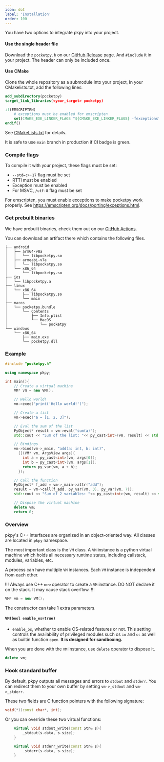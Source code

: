 ```yaml
---
icon: dot
label: 'Installation'
order: 100
---
```


You have two options to integrate pkpy into your project.

#### Use the single header file

Download the `pocketpy.h` on our [GitHub Release](https://github.com/pocketpy/pocketpy/releases) page.
And `#include` it in your project. The header can only be included once.

#### Use CMake

Clone the whole repository as a submodule into your project,
In your CMakelists.txt, add the following lines:

```cmake
add_subdirectory(pocketpy)
target_link_libraries(<your_target> pocketpy)

if(EMSCRIPTEN)
    # exceptions must be enabled for emscripten
    set(CMAKE_EXE_LINKER_FLAGS "${CMAKE_EXE_LINKER_FLAGS} -fexceptions")
endif()
```

See [CMakeLists.txt](https://github.com/pocketpy/pocketpy/blob/main/CMakeLists.txt) for details.

It is safe to use `main` branch in production if CI badge is green.

### Compile flags

To compile it with your project, these flags must be set:

+ `--std=c++17` flag must be set
+ RTTI must be enabled
+ Exception must be enabled
+ For MSVC, `/utf-8` flag must be set

For emscripten, you must enable exceptions to make pocketpy work properly.
See https://emscripten.org/docs/porting/exceptions.html.

### Get prebuilt binaries

We have prebuilt binaries,
check them out on our [GitHub Actions](https://github.com/pocketpy/pocketpy/actions/workflows/main.yml).

You can download an artifact there which contains the following files.

```
├── android
│   ├── arm64-v8a
│   │   └── libpocketpy.so
│   ├── armeabi-v7a
│   │   └── libpocketpy.so
│   └── x86_64
│       └── libpocketpy.so
├── ios
│   └── libpocketpy.a
├── linux
│   └── x86_64
│       ├── libpocketpy.so
│       └── main
├── macos
│   └── pocketpy.bundle
│       └── Contents
│           ├── Info.plist
│           └── MacOS
│               └── pocketpy
└── windows
    └── x86_64
        ├── main.exe
        └── pocketpy.dll
```

### Example

```cpp
#include "pocketpy.h"

using namespace pkpy;

int main(){
    // Create a virtual machine
    VM* vm = new VM();

    // Hello world!
    vm->exec("print('Hello world!')");

    // Create a list
    vm->exec("a = [1, 2, 3]");

    // Eval the sum of the list
    PyObject* result = vm->eval("sum(a)");
    std::cout << "Sum of the list: "<< py_cast<int>(vm, result) << std::endl;   // 6

    // Bindings
    vm->bind(vm->_main, "add(a: int, b: int)",
      [](VM* vm, ArgsView args){
        int a = py_cast<int>(vm, args[0]);
        int b = py_cast<int>(vm, args[1]);
        return py_var(vm, a + b);
      });

    // Call the function
    PyObject* f_add = vm->_main->attr("add");
    result = vm->call(f_add, py_var(vm, 3), py_var(vm, 7));
    std::cout << "Sum of 2 variables: "<< py_cast<int>(vm, result) << std::endl;   // 10

    // Dispose the virtual machine
    delete vm;
    return 0;
```

### Overview

pkpy's C++ interfaces are organized in an object-oriented way.
All classes are located in `pkpy` namespace.

The most important class is the `VM` class. A `VM` instance is a python virtual machine which holds all necessary runtime states, including callstack, modules, variables, etc.

A process can have multiple `VM` instances. Each `VM` instance is independent from each other.

!!!
Always use C++ `new` operator to create a `VM` instance.
DO NOT declare it on the stack. It may cause stack overflow.
!!!

```cpp
VM* vm = new VM();
```

The constructor can take 1 extra parameters.

#### `VM(bool enable_os=true)`

+ `enable_os`, whether to enable OS-related features or not. This setting controls the availability of privileged modules such os `io` and `os` as well as builtin function `open`. **It is designed for sandboxing.**

When you are done with the `VM` instance, use `delete` operator to dispose it.

```cpp
delete vm;
```

### Hook standard buffer

By default, pkpy outputs all messages and errors to `stdout` and `stderr`.
You can redirect them to your own buffer by setting `vm->_stdout` and `vm->_stderr`.

These two fields are C function pointers with the following signature:

```cpp
void(*)(const char*, int);
```

Or you can override these two virtual functions:
```cpp
    virtual void stdout_write(const Str& s){
        _stdout(s.data, s.size);
    }

    virtual void stderr_write(const Str& s){
        _stderr(s.data, s.size);
    }
```